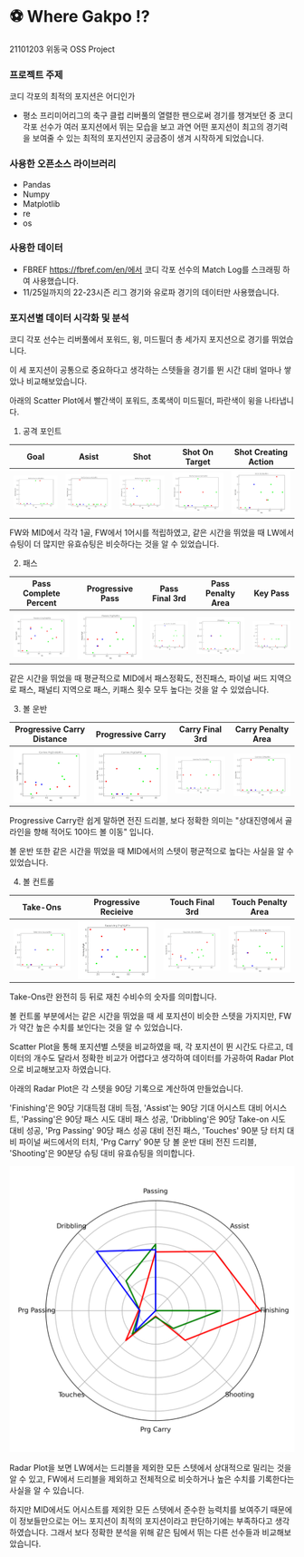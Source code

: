 # :soccer: Where Gakpo ⁉
21101203 위동국 OSS Project

### 프로젝트 주제
코디 각포의 최적의 포지션은 어디인가
* 평소 프리미어리그의 축구 클럽 리버풀의 열렬한 팬으로써 경기를 챙겨보던 중 코디 각포 선수가 여러 포지션에서 뛰는 모습을 보고 과연 어떤 포지션이 최고의 경기력을 보여줄 수 있는 최적의 포지션인지 궁금증이 생겨 시작하게 되었습니다.

### 사용한 오픈소스 라이브러리
* Pandas
* Numpy
* Matplotlib
* re
* os

### 사용한 데이터
* FBREF https://fbref.com/en/에서 코디 각포 선수의 Match Log를 스크래핑 하여 사용했습니다.
* 11/25일까지의 22-23시즌 리그 경기와 유로파 경기의 데이터만 사용했습니다.

### 포지션별 데이터 시각화 및 분석
코디 각포 선수는 리버풀에서 포워드, 윙, 미드필더 총 세가지 포지션으로 경기를 뛰었습니다.

이 세 포지션이 공통으로 중요하다고 생각하는 스텟들을 경기를 뛴 시간 대비 얼마나 쌓았나 비교해보았습니다.

아래의 Scatter Plot에서 빨간색이 포워드, 초록색이 미드필더, 파란색이 윙을 나타냅니다.

1. 공격 포인트

|Goal|Asist|Shot|Shot On Target|Shot Creating Action|
|---|---|---|---|---|
|![Position Scatter](VS_Position/img/Performance%20Gls&Min.png)|![Position Scatter](VS_Position/img/Performance%20Ast&Min.png)|![Position Scatter](VS_Position/img/Performance%20Sh&Min.png)|![Position Scatter](VS_Position/img/Performance%20SoT&Min.png)|![Position Scatter](VS_Position/img/SCA%20SCA&Min.png)|

FW와 MID에서 각각 1골, FW에서 1어시를 적립하였고, 같은 시간을 뛰었을 때 LW에서 슈팅이 더 많지만 유효슈팅은 비슷하다는 것을 알 수 있었습니다. 

2. 패스

|Pass Complete Percent|Progressive Pass|Pass Final 3rd|Pass Penalty Area|Key Pass|
|---|---|---|---|---|
|![Position Scatter](VS_Position/img/Passes%20Cmp%25&Min.png)|![Position Scatter](VS_Position/img/Passes%20PrgP&Min.png)|![Position Scatter](VS_Position/img/Passes%20Fin%203rd&Min.png)|![Position Scatter](VS_Position/img/PPA&Min.png)|![Position Scatter](VS_Position/img/KP&Min.png)|

같은 시간을 뛰었을 때 평균적으로 MID에서 패스정확도, 전진패스, 파이널 써드 지역으로 패스, 패널티 지역으로 패스, 키패스 횟수 모두 높다는 것을 알 수 있었습니다.

3. 볼 운반

|Progressive Carry Distance|Progressive Carry|Carry Final 3rd|Carry Penalty Area|
|---|---|---|---|
|![Position Scatter](VS_Position/img/Carries%20PrgDist&Min.png)|![Position Scatter](VS_Position/img/Carries%20PrgC&Min.png)|![Position Scatter](VS_Position/img/Carries%20Fin%203rd&Min.png)|![Position Scatter](VS_Position/img/Carries%20CPA&Min.png)|

Progressive Carry란 쉽게 말하면 전진 드리블, 보다 정확한 의미는 "상대진영에서 골라인을 향해 적어도 10야드 볼 이동" 입니다. 

볼 운반 또한 같은 시간을 뛰었을 때 MID에서의 스텟이 평균적으로 높다는 사실을 알 수 있었습니다.

4. 볼 컨트롤

|Take-Ons|Progressive Recieive|Touch Final 3rd|Touch Penalty Area|
|---|---|---|---|
|![Position Scatter](VS_Position/img/Take-Ons%20Succ&Min.png)|![Position Scatter](VS_Position/img/Receiving%20PrgR&Min.png)|![Position Scatter](VS_Position/img/Touches%20Att%203rd&Min.png)|![Position Scatter](VS_Position/img/Touches%20Att%20Pen&Min.png)|

Take-Ons란 완전히 등 뒤로 재친 수비수의 숫자를 의미합니다.

볼 컨트롤 부분에서는 같은 시간을 뛰었을 때 세 포지션이 비슷한 스텟을 가지지만, FW가 약간 높은 수치를 보인다는 것을 알 수 있었습니다.

Scatter Plot을 통해 포지션별 스텟을 비교하였을 때, 각 포지션이 뛴 시간도 다르고, 데이터의 개수도 달라서 정확한 비교가 어렵다고 생각하여 데이터를 가공하여 Radar Plot으로 비교해보고자 하였습니다.

아래의 Radar Plot은 각 스텟을 90당 기록으로 계산하여 만들었습니다. 

'Finishing'은 90당 기대득점 대비 득점, 'Assist'는 90당 기대 어시스트 대비 어시스트, 'Passing'은 90당 패스 시도 대비 패스 성공, 'Dribbling'은 90당 Take-on 시도 대비 성공, 'Prg Passing' 90당 패스 성공 대비 전진 패스, 'Touches' 90분 당 터치 대비 파이널 써드에서의 터치, 'Prg Carry' 90분 당 볼 운반 대비 전진 드리블, 'Shooting'은 90분당 슈팅 대비 유효슈팅을 의미합니다.

![Position Radar](VS_Position/img/vs_pos_radar.png)

Radar Plot을 보면 LW에서는 드리블을 제외한 모든 스텟에서 상대적으로 밀리는 것을 알 수 있고,  FW에서 드리블을 제외하고 전체적으로 비슷하거나 높은 수치를 기록한다는 사실을 알 수 있습니다. 

하지만 MID에서도 어시스트를 제외한 모든 스텟에서 준수한 능력치를 보여주기 때문에 이 정보들만으로는 어느 포지션이 최적의 포지션이라고 판단하기에는 부족하다고 생각하였습니다. 그래서 보다 정확한 분석을 위해 같은 팀에서 뛰는 다른 선수들과 비교해보았습니다.


